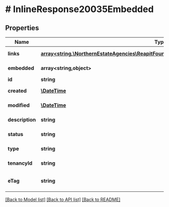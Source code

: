 # # InlineResponse20035Embedded

## Properties

Name | Type | Description | Notes
------------ | ------------- | ------------- | -------------
**links** | [**array<string,\NorthernEstateAgencies\ReapitFoundationsClient\Model\InlineResponse200Links>**](InlineResponse200Links.md) |  | [optional] [readonly]
**embedded** | **array<string,object>** |  | [optional] [readonly]
**id** | **string** | The unique identifier of the tenancy check | [optional]
**created** | [**\DateTime**](\DateTime.md) | The date and time when the tenancy check was created | [optional]
**modified** | [**\DateTime**](\DateTime.md) | The date and time when the tenancy check was last modified | [optional]
**description** | **string** | Textual description of what the tenancy check relates to | [optional]
**status** | **string** | The status of the tenancy check (needed/notNeeded/arranging/completed) | [optional]
**type** | **string** | The type of the tenancy check (preTenancy/postTenancy) | [optional]
**tenancyId** | **string** | The unique identifier of the tenancy that this check relates to | [optional]
**eTag** | **string** | The ETag for the current version of the teanncy check. Used for managing update concurrency | [optional] [readonly]

[[Back to Model list]](../../README.md#models) [[Back to API list]](../../README.md#endpoints) [[Back to README]](../../README.md)
